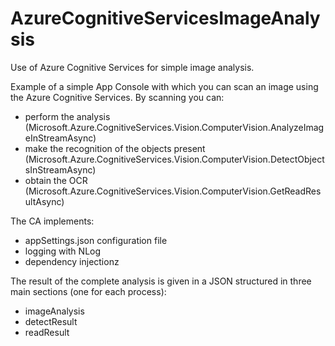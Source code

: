 # AzureCognitiveServicesImageAnalysis
Use of Azure Cognitive Services for simple image analysis.


Example of a simple App Console with which you can scan an image using the Azure Cognitive Services.
By scanning you can:
- perform the analysis (Microsoft.Azure.CognitiveServices.Vision.ComputerVision.AnalyzeImageInStreamAsync)
- make the recognition of the objects present (Microsoft.Azure.CognitiveServices.Vision.ComputerVision.DetectObjectsInStreamAsync)
- obtain the OCR (Microsoft.Azure.CognitiveServices.Vision.ComputerVision.GetReadResultAsync)

The CA implements:
- appSettings.json configuration file
- logging with NLog
- dependency injectionz

The result of the complete analysis is given in a JSON structured in three main sections (one for each process):
- imageAnalysis
- detectResult
- readResult
